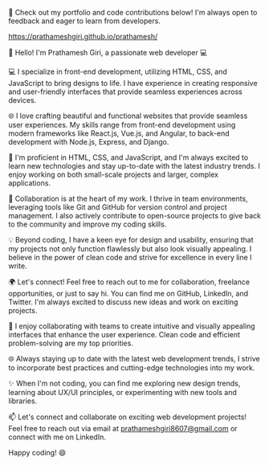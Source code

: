🌟 Check out my portfolio and code contributions below! I'm always open to feedback and eager to learn from developers.

https://prathameshgiri.github.io/prathamesh/

👋 Hello! I'm Prathamesh Giri, a passionate web developer 💻

💻 I specialize in front-end development, utilizing HTML, CSS, and JavaScript to bring designs to life. I have experience in creating responsive and user-friendly interfaces that provide seamless experiences across devices.

🌐 I love crafting beautiful and functional websites that provide seamless user experiences. My skills range from front-end development using modern frameworks like React.js, Vue.js, and Angular, to back-end development with Node.js, Express, and Django.

🔨 I'm proficient in HTML, CSS, and JavaScript, and I'm always excited to learn new technologies and stay up-to-date with the latest industry trends. I enjoy working on both small-scale projects and larger, complex applications.

🚀 Collaboration is at the heart of my work. I thrive in team environments, leveraging tools like Git and GitHub for version control and project management. I also actively contribute to open-source projects to give back to the community and improve my coding skills.

💡 Beyond coding, I have a keen eye for design and usability, ensuring that my projects not only function flawlessly but also look visually appealing. I believe in the power of clean code and strive for excellence in every line I write.

🌍 Let's connect! Feel free to reach out to me for collaboration, freelance opportunities, or just to say hi. You can find me on GitHub, LinkedIn, and Twitter. I'm always excited to discuss new ideas and work on exciting projects.

🚀 I enjoy collaborating with teams to create intuitive and visually appealing interfaces that enhance the user experience. Clean code and efficient problem-solving are my top priorities.

🌐 Always staying up to date with the latest web development trends, I strive to incorporate best practices and cutting-edge technologies into my work.

✨ When I'm not coding, you can find me exploring new design trends, learning about UX/UI principles, or experimenting with new tools and libraries.

📫 Let's connect and collaborate on exciting web development projects! Feel free to reach out via email at prathameshgiri8607@gmail.com or connect with me on LinkedIn.

Happy coding! 😄
